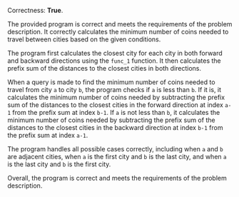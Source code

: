 Correctness: **True**.

The provided program is correct and meets the requirements of the problem description. It correctly calculates the minimum number of coins needed to travel between cities based on the given conditions.

The program first calculates the closest city for each city in both forward and backward directions using the `func_1` function. It then calculates the prefix sum of the distances to the closest cities in both directions.

When a query is made to find the minimum number of coins needed to travel from city `a` to city `b`, the program checks if `a` is less than `b`. If it is, it calculates the minimum number of coins needed by subtracting the prefix sum of the distances to the closest cities in the forward direction at index `a-1` from the prefix sum at index `b-1`. If `a` is not less than `b`, it calculates the minimum number of coins needed by subtracting the prefix sum of the distances to the closest cities in the backward direction at index `b-1` from the prefix sum at index `a-1`.

The program handles all possible cases correctly, including when `a` and `b` are adjacent cities, when `a` is the first city and `b` is the last city, and when `a` is the last city and `b` is the first city.

Overall, the program is correct and meets the requirements of the problem description.